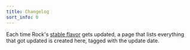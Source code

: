 ```yaml
---
title: Changelog
sort_info: 0
---
```

Each time Rock's [stable flavor](../documentation/about/releases.html) gets updated, a page that lists everything that got updated is created here, tagged with the update date.
